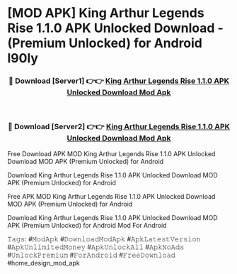 # [MOD APK] King Arthur Legends Rise 1.1.0 APK Unlocked Download - (Premium Unlocked) for Android l90ly



<div align="center">
<h3>🔴 Download [Server1] 👉👉 <a href="https://momento.my/?title=King_Arthur_Legends_Rise_1.1.0_APK_Unlocked_Download">King Arthur Legends Rise 1.1.0 APK Unlocked Download Mod Apk</a></h3><br>

<h3>🔴 Download [Server2] 👉👉 <a href="https://momento.my/?title=King_Arthur_Legends_Rise_1.1.0_APK_Unlocked_Download">King Arthur Legends Rise 1.1.0 APK Unlocked Download Mod Apk</a></h3>
</div>



Free Download APK MOD King Arthur Legends Rise 1.1.0 APK Unlocked Download MOD APK (Premium Unlocked) for Android

Download King Arthur Legends Rise 1.1.0 APK Unlocked Download MOD APK (Premium Unlocked) for Android

Free APK MOD King Arthur Legends Rise 1.1.0 APK Unlocked Download MOD APK (Premium Unlocked) for Android

Download King Arthur Legends Rise 1.1.0 APK Unlocked Download MOD APK (Premium Unlocked) for Android Mod For Android

𝚃𝚊𝚐𝚜: #𝙼𝚘𝚍𝙰𝚙𝚔 #𝙳𝚘𝚠𝚗𝚕𝚘𝚊𝚍𝙼𝚘𝚍𝙰𝚙𝚔 #𝙰𝚙𝚔𝙻𝚊𝚝𝚎𝚜𝚝𝚅𝚎𝚛𝚜𝚒𝚘𝚗 #𝙰𝚙𝚔𝚄𝚗𝚕𝚒𝚖𝚒𝚝𝚎𝚍𝙼𝚘𝚗𝚎𝚢 #𝙰𝚙𝚔𝚄𝚗𝚕𝚘𝚌𝚔𝙰𝚕𝚕 #𝙰𝚙𝚔𝙽𝚘𝙰𝚍𝚜 #𝚄𝚗𝚕𝚘𝚌𝚔𝙿𝚛𝚎𝚖𝚒𝚞𝚖 #𝙵𝚘𝚛𝙰𝚗𝚍𝚛𝚘𝚒𝚍 #𝙵𝚛𝚎𝚎𝙳𝚘𝚠𝚗𝚕𝚘𝚊𝚍 #home_design_mod_apk
